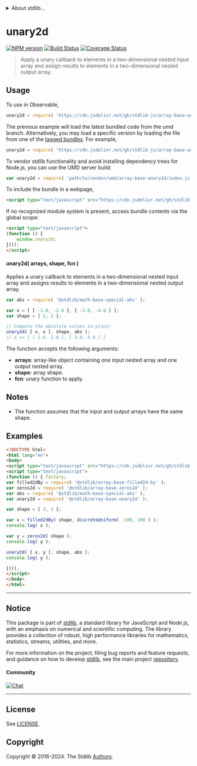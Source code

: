<!--

@license Apache-2.0

Copyright (c) 2023 The Stdlib Authors.

Licensed under the Apache License, Version 2.0 (the "License");
you may not use this file except in compliance with the License.
You may obtain a copy of the License at

   http://www.apache.org/licenses/LICENSE-2.0

Unless required by applicable law or agreed to in writing, software
distributed under the License is distributed on an "AS IS" BASIS,
WITHOUT WARRANTIES OR CONDITIONS OF ANY KIND, either express or implied.
See the License for the specific language governing permissions and
limitations under the License.

-->


<details>
  <summary>
    About stdlib...
  </summary>
  <p>We believe in a future in which the web is a preferred environment for numerical computation. To help realize this future, we've built stdlib. stdlib is a standard library, with an emphasis on numerical and scientific computation, written in JavaScript (and C) for execution in browsers and in Node.js.</p>
  <p>The library is fully decomposable, being architected in such a way that you can swap out and mix and match APIs and functionality to cater to your exact preferences and use cases.</p>
  <p>When you use stdlib, you can be absolutely certain that you are using the most thorough, rigorous, well-written, studied, documented, tested, measured, and high-quality code out there.</p>
  <p>To join us in bringing numerical computing to the web, get started by checking us out on <a href="https://github.com/stdlib-js/stdlib">GitHub</a>, and please consider <a href="https://opencollective.com/stdlib">financially supporting stdlib</a>. We greatly appreciate your continued support!</p>
</details>

# unary2d

[![NPM version][npm-image]][npm-url] [![Build Status][test-image]][test-url] [![Coverage Status][coverage-image]][coverage-url] <!-- [![dependencies][dependencies-image]][dependencies-url] -->

> Apply a unary callback to elements in a two-dimensional nested input array and assign results to elements in a two-dimensional nested output array.

<section class="intro">

</section>

<!-- /.intro -->



<section class="usage">

## Usage

To use in Observable,

```javascript
unary2d = require( 'https://cdn.jsdelivr.net/gh/stdlib-js/array-base-unary2d@umd/browser.js' )
```
The previous example will load the latest bundled code from the umd branch. Alternatively, you may load a specific version by loading the file from one of the [tagged bundles](https://github.com/stdlib-js/array-base-unary2d/tags). For example,

```javascript
unary2d = require( 'https://cdn.jsdelivr.net/gh/stdlib-js/array-base-unary2d@v0.2.1-umd/browser.js' )
```

To vendor stdlib functionality and avoid installing dependency trees for Node.js, you can use the UMD server build:

```javascript
var unary2d = require( 'path/to/vendor/umd/array-base-unary2d/index.js' )
```

To include the bundle in a webpage,

```html
<script type="text/javascript" src="https://cdn.jsdelivr.net/gh/stdlib-js/array-base-unary2d@umd/browser.js"></script>
```

If no recognized module system is present, access bundle contents via the global scope:

```html
<script type="text/javascript">
(function () {
    window.unary2d;
})();
</script>
```

#### unary2d( arrays, shape, fcn )

Applies a unary callback to elements in a two-dimensional nested input array and assigns results to elements in a two-dimensional nested output array.

```javascript
var abs = require( '@stdlib/math-base-special-abs' );

var x = [ [ -1.0, -2.0 ], [ -3.0, -4.0 ] ];
var shape = [ 2, 2 ];

// Compute the absolute values in-place:
unary2d( [ x, x ], shape, abs );
// x => [ [ 1.0, 2.0 ], [ 3.0, 4.0 ] ]
```

The function accepts the following arguments:

-   **arrays**: array-like object containing one input nested array and one output nested array.
-   **shape**: array shape.
-   **fcn**: unary function to apply.

</section>

<!-- /.usage -->

<section class="notes">

## Notes

-   The function assumes that the input and output arrays have the same shape.

</section>

<!-- /.notes -->

<section class="examples">

## Examples

<!-- eslint no-undef: "error" -->

```html
<!DOCTYPE html>
<html lang="en">
<body>
<script type="text/javascript" src="https://cdn.jsdelivr.net/gh/stdlib-js/random-base-discrete-uniform@umd/browser.js"></script>
<script type="text/javascript">
(function () {.factory;
var filled2dBy = require( '@stdlib/array-base-filled2d-by' );
var zeros2d = require( '@stdlib/array-base-zeros2d' );
var abs = require( '@stdlib/math-base-special-abs' );
var unary2d = require( '@stdlib/array-base-unary2d' );

var shape = [ 3, 3 ];

var x = filled2dBy( shape, discreteUniform( -100, 100 ) );
console.log( x );

var y = zeros2d( shape );
console.log( y );

unary2d( [ x, y ], shape, abs );
console.log( y );

})();
</script>
</body>
</html>
```

</section>

<!-- /.examples -->

<!-- Section for related `stdlib` packages. Do not manually edit this section, as it is automatically populated. -->

<section class="related">

</section>

<!-- /.related -->

<!-- Section for all links. Make sure to keep an empty line after the `section` element and another before the `/section` close. -->


<section class="main-repo" >

* * *

## Notice

This package is part of [stdlib][stdlib], a standard library for JavaScript and Node.js, with an emphasis on numerical and scientific computing. The library provides a collection of robust, high performance libraries for mathematics, statistics, streams, utilities, and more.

For more information on the project, filing bug reports and feature requests, and guidance on how to develop [stdlib][stdlib], see the main project [repository][stdlib].

#### Community

[![Chat][chat-image]][chat-url]

---

## License

See [LICENSE][stdlib-license].


## Copyright

Copyright &copy; 2016-2024. The Stdlib [Authors][stdlib-authors].

</section>

<!-- /.stdlib -->

<!-- Section for all links. Make sure to keep an empty line after the `section` element and another before the `/section` close. -->

<section class="links">

[npm-image]: http://img.shields.io/npm/v/@stdlib/array-base-unary2d.svg
[npm-url]: https://npmjs.org/package/@stdlib/array-base-unary2d

[test-image]: https://github.com/stdlib-js/array-base-unary2d/actions/workflows/test.yml/badge.svg?branch=v0.2.1
[test-url]: https://github.com/stdlib-js/array-base-unary2d/actions/workflows/test.yml?query=branch:v0.2.1

[coverage-image]: https://img.shields.io/codecov/c/github/stdlib-js/array-base-unary2d/main.svg
[coverage-url]: https://codecov.io/github/stdlib-js/array-base-unary2d?branch=main

<!--

[dependencies-image]: https://img.shields.io/david/stdlib-js/array-base-unary2d.svg
[dependencies-url]: https://david-dm.org/stdlib-js/array-base-unary2d/main

-->

[chat-image]: https://img.shields.io/gitter/room/stdlib-js/stdlib.svg
[chat-url]: https://app.gitter.im/#/room/#stdlib-js_stdlib:gitter.im

[stdlib]: https://github.com/stdlib-js/stdlib

[stdlib-authors]: https://github.com/stdlib-js/stdlib/graphs/contributors

[umd]: https://github.com/umdjs/umd
[es-module]: https://developer.mozilla.org/en-US/docs/Web/JavaScript/Guide/Modules

[deno-url]: https://github.com/stdlib-js/array-base-unary2d/tree/deno
[deno-readme]: https://github.com/stdlib-js/array-base-unary2d/blob/deno/README.md
[umd-url]: https://github.com/stdlib-js/array-base-unary2d/tree/umd
[umd-readme]: https://github.com/stdlib-js/array-base-unary2d/blob/umd/README.md
[esm-url]: https://github.com/stdlib-js/array-base-unary2d/tree/esm
[esm-readme]: https://github.com/stdlib-js/array-base-unary2d/blob/esm/README.md
[branches-url]: https://github.com/stdlib-js/array-base-unary2d/blob/main/branches.md

[stdlib-license]: https://raw.githubusercontent.com/stdlib-js/array-base-unary2d/main/LICENSE

</section>

<!-- /.links -->
